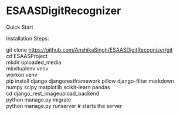 # ESAASDigitRecognizer

Quick Start  

Installation Steps:  

git clone https://github.com/AnshikaSingh/ESAASDigitRecognizer/git  
cd ESAASProject  
mkdir uploaded_media  
mkvitualenv venv  
workon venv  
pip install django djangorestframework pillow django-filter markdown numpy scipy matplotlib scikit-learn pandas  
cd django_rest_imageupload_backend  
python manage.py migrate  
python manage.py runserver # starts the server  
